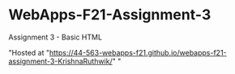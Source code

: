 # WebApps-F21-Assignment-3
Assignment 3 - Basic HTML

"Hosted at "https://44-563-webapps-f21.github.io/webapps-f21-assignment-3-KrishnaRuthwik/" "
